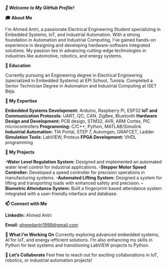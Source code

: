 ***👋 Welcome to My GitHub Profile!***

**🎓 About Me**

I'm Ahmed Antri, a passionate Electrical Engineering Student specializing in Embedded Systems, IoT, and Industrial Automation. With a strong foundation in Automation and Industrial Computing, I’ve gained hands-on experience in designing and developing hardware-software integrated solutions. My passion lies in advancing cutting-edge technologies in industries like automotive, robotics, and energy systems.

**🏫 Education**

Currently pursuing an Engineering degree in Electrical Engineering (specialized in Embedded Systems) at EPI School, Tunisia.
Completed a Senior Technician Degree in Automation and Industrial Computing at ISET Béja.

**🌟 My Expertise**

**Embedded Systems Development:** Arduino, Raspberry Pi, ESP32
**IoT and Communication Protocols:** UART, I2C, CAN, ZigBee, Bluetooth
**Hardware Design and Development:** PCB design, STM32, AVR, ARM Cortex, PIC microcontrollers
**Programming:** C/C++, Python, MATLAB/Simulink
**Industrial Automation:** TIA Portal, STEP 7, Automgen, GRAFCET, Ladder
**Simulation Tools:** LabVIEW, Proteus
**FPGA Development:** VHDL programming

**💼 My Projects**

**-Water Level Regulation System:** Designed and implemented an automated water level control for industrial applications.
**-Stepper Motor Speed Controller:** Developed a speed controller for precision operations in manufacturing systems.
**-Automated Lifting System:** Designed a system for lifting and transporting loads with enhanced safety and precision.
**-Biometric Attendance System:** Built a fingerprint-based attendance system integrated with a user-friendly interface and database.

**📫 Connect with Me**

**LinkedIn:** Ahmed Antri

**Email:** ahmedantri1999@gmail.com

**🌱 What I’m Working On**
Currently exploring advanced embedded systems, AI for IoT, and energy-efficient solutions. I’m also enhancing my skills in Python for test systems and transitioning LabVIEW projects to Python.

**🚀 Let’s Collaborate**
Feel free to reach out for exciting collaborations in IoT, robotics, or industrial automation projects!

<!---
El3antri/El3antri is a ✨ special ✨ repository because its `README.md` (this file) appears on your GitHub profile.
You can click the Preview link to take a look at your changes.
--->
